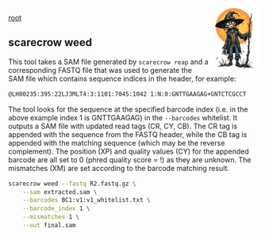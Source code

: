 <img style="float:right;width:100px;" src="../img/scarecrow.png" alt="scarecrow"/>

[root](root.md)

## scarecrow weed
This tool takes a SAM file generated by `scarecrow reap` and a corresponding FASTQ file that was used to generate the SAM file which contains sequence indices in the header, for example:

```bash
@LH00235:395:22LJ3MLT4:3:1101:7045:1042 1:N:0:GNTTGAAGAG+GNTCTCGCCT
```

The tool looks for the sequence at the specified barcode index (i.e. in the above example index 1 is GNTTGAAGAG) in the `--barcodes` whitelist. It outputs a SAM file with updated read tags (CR, CY, CB). The CR tag is appended with the sequence from the FASTQ header, while the CB tag is appended with the matching sequence (which may be the reverse complement). The position (XP) and quality values (CY) for the appended barcode are all set to 0 (phred quality score = !) as they are unknown. The mismatches (XM) are set according to the barcode matching result.

```bash
scarecrow weed --fastq R2.fastq.gz \
    --sam extracted.sam \
    --barcodes BC1:v1:v1_whitelist.txt \
    --barcode_index 1 \
    --mismatches 1 \
    --out final.sam
```
